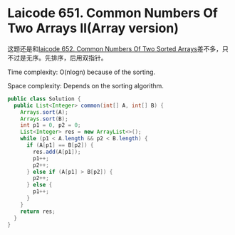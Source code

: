 # Laicode 651. Common Numbers Of Two Arrays II(Array version)

这题还是和[laicode 652. Common Numbers Of Two Sorted Arrays](laicode-652-Common-Numbers-Of-Two-Sorted-Arrays.md)差不多，只不过是无序。先排序，后用双指针。

Time complexity: O(nlogn) because of the sorting.

Space complexity: Depends on the sorting algorithm.

```java
public class Solution {
  public List<Integer> common(int[] A, int[] B) {
    Arrays.sort(A);
    Arrays.sort(B);
    int p1 = 0, p2 = 0;
    List<Integer> res = new ArrayList<>();
    while (p1 < A.length && p2 < B.length) {
      if (A[p1] == B[p2]) {
        res.add(A[p1]);
        p1++;
        p2++;
      } else if (A[p1] > B[p2]) {
        p2++;
      } else {
        p1++;
      }
    }
    return res;
  }
}
```